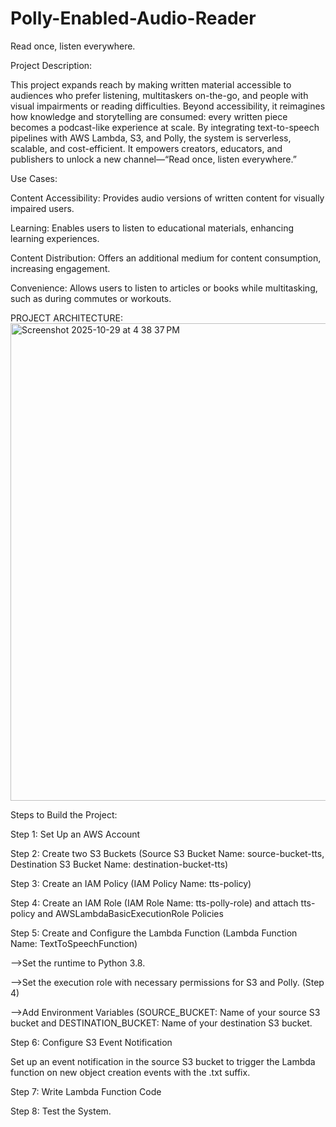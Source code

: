 # Polly-Enabled-Audio-Reader
Read once, listen everywhere.

Project Description:

This project expands reach by making written material accessible to audiences who prefer listening, multitaskers on-the-go, and people with visual impairments or reading difficulties. Beyond accessibility, it reimagines how knowledge and storytelling are consumed: every written piece becomes a podcast-like experience at scale. By integrating text-to-speech pipelines with AWS Lambda, S3, and Polly, the system is serverless, scalable, and cost-efficient. It empowers creators, educators, and publishers to unlock a new channel—“Read once, listen everywhere.”

Use Cases:

Content Accessibility: Provides audio versions of written content for visually impaired users.

Learning: Enables users to listen to educational materials, enhancing learning experiences.

Content Distribution: Offers an additional medium for content consumption, increasing engagement.

Convenience: Allows users to listen to articles or books while multitasking, such as during commutes or workouts.

PROJECT ARCHITECTURE: 
<img width="1470" height="764" alt="Screenshot 2025-10-29 at 4 38 37 PM" src="https://github.com/user-attachments/assets/489fc398-4ecd-440e-8dac-8e866bd3a4ee" />

Steps to Build the Project:

Step 1: Set Up an AWS Account

Step 2: Create two S3 Buckets (Source S3 Bucket Name: source-bucket-tts, Destination S3 Bucket Name: destination-bucket-tts)

Step 3: Create an IAM Policy (IAM Policy Name: tts-policy)

Step 4: Create an IAM Role (IAM Role Name: tts-polly-role) and attach tts-policy and AWSLambdaBasicExecutionRole Policies

Step 5: Create and Configure the Lambda Function (Lambda Function Name: TextToSpeechFunction)

-->Set the runtime to Python 3.8.

-->Set the execution role with necessary permissions for S3 and Polly. (Step 4)

-->Add Environment Variables (SOURCE_BUCKET: Name of your source S3 bucket and DESTINATION_BUCKET: Name of your destination S3 bucket.

Step 6: Configure S3 Event Notification

Set up an event notification in the source S3 bucket to trigger the Lambda function on new object creation events with the .txt suffix.

Step 7: Write Lambda Function Code

Step 8: Test the System.
